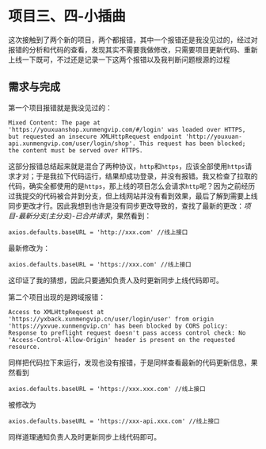 # 项目三、四-小插曲

这次接触到了两个新的项目，两个都报错，其中一个报错还是我没见过的，经过对报错的分析和代码的查看，发现其实不需要我做修改，只需要项目更新代码、重新上线一下既可，不过还是记录一下这两个报错以及我判断问题根源的过程

## 需求与完成

第一个项目报错就是我没见过的：
```
Mixed Content: The page at 'https://youxuanshop.xunmengvip.com/#/login' was loaded over HTTPS, but requested an insecure XMLHttpRequest endpoint 'http://youxuan-api.xunmengvip.com/user/login/shop'. This request has been blocked; the content must be served over HTTPS.
```
这部分报错总结起来就是混合了两种协议，`http`和`https`，应该全部使用`https`请求才对；于是我拉下代码运行，结果却成功登录，并没有报错。我又检查了拉取的代码，确实全都使用的是`https`，那上线的项目怎么会请求`http`呢？因为之前经历过我提交的代码被合并到分支，但上线网站并没有看到效果，最后了解到需要上线同步更改才行。因此我想到也许是没有同步更改导致的，查找了最新的更改：*项目-最新分支(主分支)-已合并请求*，果然看到：
```
axios.defaults.baseURL = 'http://xxx.com' //线上接口
```
最新修改为：
```
axios.defaults.baseURL = 'https://xxx.com' //线上接口
```
这印证了我的猜想，因此只要通知负责人及时更新同步上线代码即可。


第二个项目出现的是跨域报错：
```
Access to XMLHttpRequest at 'https://yxback.xunmengvip.cn/user/login/user' from origin 'https://yxvue.xunmengvip.cn' has been blocked by CORS policy: Response to preflight request doesn't pass access control check: No 'Access-Control-Allow-Origin' header is present on the requested resource.
```
同样把代码拉下来运行，发现也没有报错，于是同样查看最新的代码更新信息，果然看到
```
axios.defaults.baseURL = 'https://xxx.xxx.com' //线上接口
```
被修改为
```
axios.defaults.baseURL = 'https://xxx-api.xxx.com' //线上接口
```
同样道理通知负责人及时更新同步上线代码即可。
